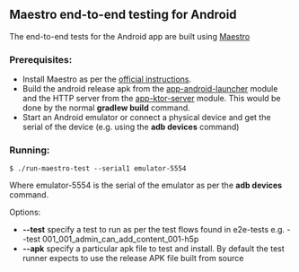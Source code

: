 ## Maestro end-to-end testing for Android

The end-to-end tests for the Android app are built using [Maestro](https://maestro.mobile.dev/)

### Prerequisites:

* Install Maestro as per the [official instructions](https://maestro.mobile.dev/getting-started/installing-maestro).
* Build the android release apk from the [app-android-launcher](../app-android-launcher/) module and the
  HTTP server from the [app-ktor-server](../app-ktor-server/) module. This would be done by the normal
  **gradlew build** command.
* Start an Android emulator or connect a physical device and get the serial of the device (e.g. using the **adb devices** command)

### Running:

```
$ ./run-maestro-test --serial1 emulator-5554
```
Where emulator-5554 is the serial of the emulator as per the **adb devices** command.

Options:

* **--test** specify a test to run as per the test flows found in e2e-tests e.g. --test 001_001_admin_can_add_content_001-h5p
* **--apk** specify a particular apk file to test and install. By default the test runner expects to
 use the release APK file built from source

